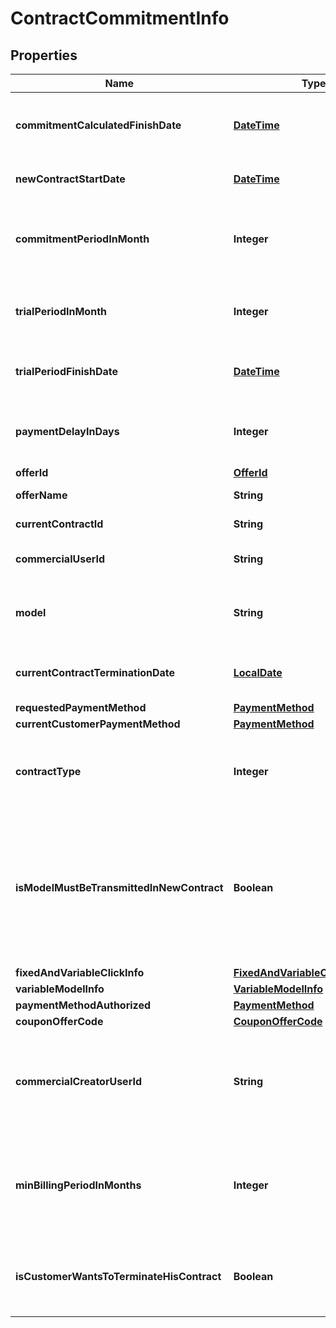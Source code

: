 
# ContractCommitmentInfo

## Properties
Name | Type | Description | Notes
------------ | ------------- | ------------- | -------------
**commitmentCalculatedFinishDate** | [**DateTime**](DateTime.md) | The commitment end date related to the offer |  [optional]
**newContractStartDate** | [**DateTime**](DateTime.md) | The start date related to the offer |  [optional]
**commitmentPeriodInMonth** | **Integer** | The commitment period in month related to the offer |  [optional]
**trialPeriodInMonth** | **Integer** | The trial period in month related to the offer |  [optional]
**trialPeriodFinishDate** | [**DateTime**](DateTime.md) | The trial period end date related to the offer |  [optional]
**paymentDelayInDays** | **Integer** | The payment delay in days related to the offer |  [optional]
**offerId** | [**OfferId**](OfferId.md) |  |  [optional]
**offerName** | **String** | The offer Name |  [optional]
**currentContractId** | **String** | Your current contract id |  [optional]
**commercialUserId** | **String** | Your current commercial user id |  [optional]
**model** | **String** | Interal usage: Old offer type. The model description |  [optional]
**currentContractTerminationDate** | [**LocalDate**](LocalDate.md) | The current contract termination date |  [optional]
**requestedPaymentMethod** | [**PaymentMethod**](PaymentMethod.md) |  |  [optional]
**currentCustomerPaymentMethod** | [**PaymentMethod**](PaymentMethod.md) |  |  [optional]
**contractType** | **Integer** | Internal usage: Old offer type. Your contract type |  [optional]
**isModelMustBeTransmittedInNewContract** | **Boolean** | Internal usage: Old offer type. Is the current contract model needs to be converted into a new contract type |  [optional]
**fixedAndVariableClickInfo** | [**FixedAndVariableClickModelInfo**](FixedAndVariableClickModelInfo.md) |  |  [optional]
**variableModelInfo** | [**VariableModelInfo**](VariableModelInfo.md) |  |  [optional]
**paymentMethodAuthorized** | [**PaymentMethod**](PaymentMethod.md) |  |  [optional]
**couponOfferCode** | [**CouponOfferCode**](CouponOfferCode.md) |  |  [optional]
**commercialCreatorUserId** | **String** | The commercial that is responsible of the creation of your account |  [optional]
**minBillingPeriodInMonths** | **Integer** | The minimum billing period in month authorized for this offer. |  [optional]
**isCustomerWantsToTerminateHisContract** | **Boolean** | If true, this means you want to leave us and that&#39;s sad... :&#39;-( |  [optional]




